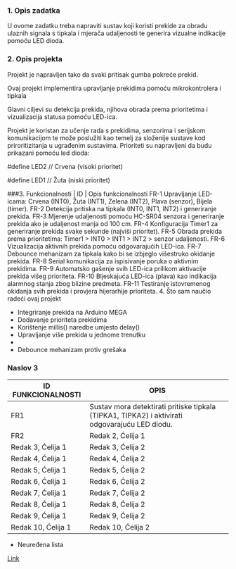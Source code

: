 ### 1. Opis zadatka

U ovome zadatku treba napraviti sustav koji koristi prekide za obradu ulaznih signala s tipkala i mjerača udaljenosti te generira vizualne indikacije pomoću LED dioda.

### 2. Opis projekta

Projekt je napravljen tako da svaki pritisak gumba pokreće prekid.

Ovaj projekt implementira upravljanje prekidima pomoću mikrokontrolera i tipkala

Glavni ciljevi su detekcija prekida, njihova obrada prema prioritetima i vizualizacija statusa pomoću LED-ica.

Projekt je koristan za učenje rada s prekidima, senzorima i serijskom komunikacijom te može poslužiti kao temelj za složenije sustave kod priroritizitanja u ugrađenim sustavima.
Prioriteti su napravljeni da budu prikazani pomoću led dioda:

#define LED2 // Crvena (visoki prioritet)

#define LED1 // Žuta (niski prioritet)

###3. Funkcionalnosti
| ID | Opis funkcionalnosti
FR-1 	Upravljanje LED-icama: Crvena (INT0), Žuta (INT1), Zelena (INT2), Plava (senzor), Bijela (timer).
FR-2 	Detekcija pritiska na tipkala (INT0, INT1, INT2) i generiranje prekida.
FR-3 	Mjerenje udaljenosti pomoću HC-SR04 senzora i generiranje prekida ako je udaljenost manja od 100 cm.
FR-4 	Konfiguracija Timer1 za generiranje prekida svake sekunde (najviši prioritet).
FR-5 	Obrada prekida prema prioritetima: Timer1 > INT0 > INT1 > INT2 > senzor udaljenosti.
FR-6 	Vizualizacija aktivnih prekida pomoću odgovarajućih LED-ica.
FR-7 	Debounce mehanizam za tipkala kako bi se izbjeglo višestruko okidanje prekida.
FR-8 	Serial komunikacija za ispisivanje poruka o aktivnim prekidima.
FR-9 	Automatsko gašenje svih LED-ica prilikom aktivacije prekida višeg prioriteta.
FR-10 	Bljeskajuća LED-ica (plava) kao indikacija alarmnog stanja zbog blizine predmeta.
FR-11 	Testiranje istovremenog okidanja svih prekida i provjera hijerarhije prioriteta.
4. Što sam naučio radeći ovaj projekt
- Integriranje prekida na Arduino MEGA
- Dodavanje prioriteta prekidima
- Korištenje millis() naredbe umjesto delay()
- Upravljanje više prekida u jednome trenutku
- 
- Debounce mehanizam protiv grešaka
### Naslov 3

| ID FUNKCIONALNOSTI    | OPIS       |
|----------------|----------------|
| FR1 | Sustav mora detektirati pritiske tipkala (TIPKA1, TIPKA2) i aktivirati odgovarajuću LED diodu. 
| FR2 | Redak 2, Ćelija 1 |
| Redak 3, Ćelija 1 | Redak 3, Ćelija 2 | Redak 3, Ćelija 3 |
| Redak 4, Ćelija 1 | Redak 4, Ćelija 2 | Redak 4, Ćelija 3 |
| Redak 5, Ćelija 1 | Redak 5, Ćelija 2 | Redak 5, Ćelija 3 |
| Redak 6, Ćelija 1 | Redak 6, Ćelija 2 | Redak 6, Ćelija 3 |
| Redak 7, Ćelija 1 | Redak 7, Ćelija 2 | Redak 7, Ćelija 3 |
| Redak 8, Ćelija 1 | Redak 8, Ćelija 2 | Redak 8, Ćelija 3 |
| Redak 9, Ćelija 1 | Redak 9, Ćelija 2 | Redak 9, Ćelija 3 |
| Redak 10, Ćelija 1| Redak 10, Ćelija 2| Redak 10, Ćelija 3|
- Neuređena lista

[Link](https://wokwi.com/projects/427255141919498241)
